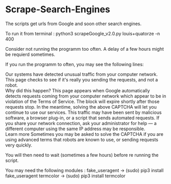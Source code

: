 # Scrape-Search-Engines
The scripts get urls from Google and soon other search engines.

To run it from terminal : python3 scrapeGoogle_v2.0.py louis+quatorze -n 400

Consider not running the programm too often. A delay of a few hours might be requierd sometimes.

If you run the programm to often, you may see the following lines:

Our systems have detected unusual traffic from your computer network.  This page checks to see if it&#39;s really you sending the requests, and not a robot.  
Why did this happen?
This page appears when Google automatically detects requests coming from your computer network which appear to be in violation of the Terms of Service.
The block will expire shortly after those requests stop.  In the meantime, solving the above CAPTCHA will let you continue to use our services.
This traffic may have been sent by malicious software, a browser plug-in, or a script that sends automated requests.  If you share your network connection, ask your administrator for help &mdash; a different computer using the same IP address may be responsible.  
Learn more
Sometimes you may be asked to solve the CAPTCHA if you are using advanced terms that robots are known to use, or sending requests very quickly.

You will then need to wait (sometimes a few hours) before re running the script.


You may need the following modules :
fake_useragent   -> (sudo) pip3 install fake_useragent
termcolor        -> (sudo) pip3 install termcolor
